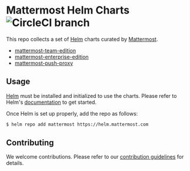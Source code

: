 # Mattermost Helm Charts ![CircleCI branch](https://img.shields.io/circleci/project/github/mattermost/mattermost-helm/master.svg)

This repo collects a set of [Helm](https://helm.sh) charts curated by [Mattermost](https://www.mattermost.com).

- [mattermost-team-edition](charts/mattermost-team-edition/)
- [mattermost-enterprise-edition](charts/mattermost-enterprise-edition/)
- [mattermost-push-proxy](charts/mattermost-push-proxy/)

## Usage

[Helm](https://helm.sh) must be installed and initialized to use the charts.
Please refer to Helm's [documentation](https://helm.sh/docs/) to get started.

Once Helm is set up properly, add the repo as follows:

```bash
$ helm repo add mattermost https://helm.mattermost.com
```

## Contributing

We welcome contributions.
Please refer to our [contribution guidelines](CONTRIBUTING.md) for details.
